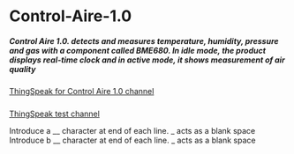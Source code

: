# Control-Aire-1.0

#####  Control Aire 1.0. detects and measures temperature, humidity, pressure and gas with a component called BME680. In idle mode, the product displays real-time clock and in active mode, it shows measurement of air quality
[ThingSpeak for Control Aire 1.0 channel](https://thingspeak.com/channels/1222961/private_show "ThingSpeak test channel")
#####

[ThingSpeak test channel](https://thingspeak.com/channels/1223435/private_show "ThingSpeak test channel")

Introduce a __ character at end of each line. _ acts as a blank space
Introduce b __ character at end of each line. _ acts as a blank space

